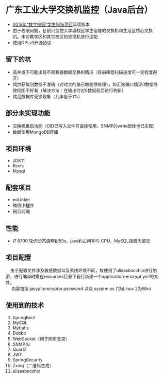 # 广东工业大学交换机监控（Java后台）

- [2016年“数字校园”学生科技项目](https://github.com/chn-lee-yumi/switch-monitor)延续版本
- 由于权限问题，目前只监控大学城校区学生宿舍的交换机和生活区核心交换机。未对教学区和其它校区的交换机进行适配
- 使用GPLv3开源协议

## 留下的坑
- 高并发下可能出现不同机器数据交换的情况（目前降低扫描速度可一定程度避开）
- 偶尔获取到数据不准确（对过大的值已做剔除处理），如汇聚端口偶现0数据导致绘图不好看（解决方法：在输出时对0数据前后进行判断）
- 偶见数据库死锁现象（几率低于1%）

## 部分未实现功能
- 交换机重启功能（OID已写入文件可直接使用，SNMP的write团体也已实现）
- 数据使用MongoDB存储

## 项目环境
- JDK11
- Redis
- Mysql

## 配套项目
- eoLinker
- 微信小程序
- 网页前端

## 性能
- i7 8700 轮询动态调整到50s，java约占用10% CPU，MySQL视调优情况

## 项目配置
  &nbsp;&nbsp;&nbsp;&nbsp;由于配置文件涉及敏感数据以及系统环境不同，故使用了ulisesbocchio进行加密，进行编译时需在resources目录下自行新建一个application-encrypt.yml的文件。<br/>
  &nbsp;&nbsp;&nbsp;&nbsp;&nbsp;内容包括 jasypt.encryptor.password 以及 system.os (1为Linux 2为Win)


## 使用到的技术
1. SpringBoot
2. MySQL
3. Mybatis
4. Dubbo
5. WebSocket（用于网页登录）
6. SNMP4J
7. QuartZ
8. JWT
9. SpringSecurity
10. Zxing（二维码生成）
11. ulisesbocchio
    